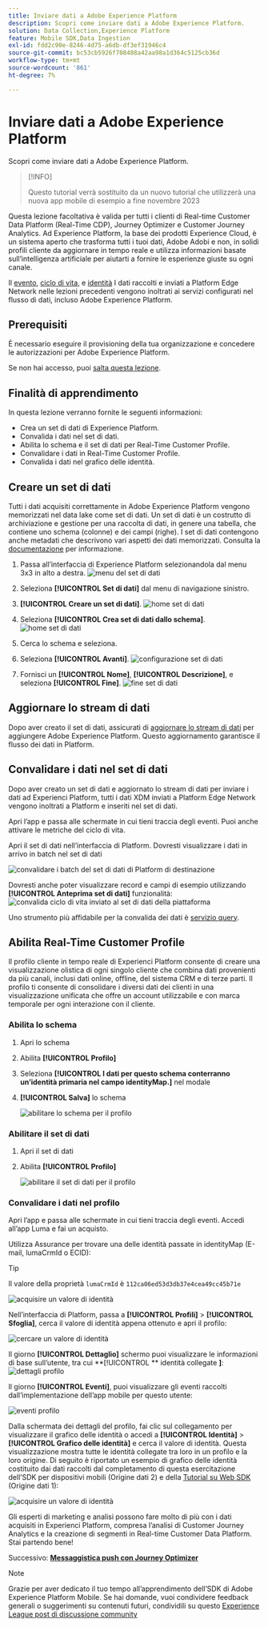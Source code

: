 ```yaml
---
title: Inviare dati a Adobe Experience Platform
description: Scopri come inviare dati a Adobe Experience Platform.
solution: Data Collection,Experience Platform
feature: Mobile SDK,Data Ingestion
exl-id: fdd2c90e-8246-4d75-a6db-df3ef31946c4
source-git-commit: bc53cb5926f708408a42aa98a1d364c5125cb36d
workflow-type: tm+mt
source-wordcount: '861'
ht-degree: 7%

---
```


# Inviare dati a Adobe Experience Platform

Scopri come inviare dati a Adobe Experience Platform.

>[!INFO]
>
> Questo tutorial verrà sostituito da un nuovo tutorial che utilizzerà una nuova app mobile di esempio a fine novembre 2023

Questa lezione facoltativa è valida per tutti i clienti di Real-time Customer Data Platform (Real-Time CDP), Journey Optimizer e Customer Journey Analytics. Ad Experience Platform, la base dei prodotti Experience Cloud, è un sistema aperto che trasforma tutti i tuoi dati, Adobe Adobi e non, in solidi profili cliente da aggiornare in tempo reale e utilizza informazioni basate sull’intelligenza artificiale per aiutarti a fornire le esperienze giuste su ogni canale.

Il [evento](events.md), [ciclo di vita](lifecycle-data.md), e [identità](identity.md) I dati raccolti e inviati a Platform Edge Network nelle lezioni precedenti vengono inoltrati ai servizi configurati nel flusso di dati, incluso Adobe Experience Platform.


## Prerequisiti

È necessario eseguire il provisioning della tua organizzazione e concedere le autorizzazioni per Adobe Experience Platform.

Se non hai accesso, puoi [salta questa lezione](install-sdks.md).

## Finalità di apprendimento

In questa lezione verranno fornite le seguenti informazioni:

* Crea un set di dati di Experience Platform.
* Convalida i dati nel set di dati.
* Abilita lo schema e il set di dati per Real-Time Customer Profile.
* Convalidare i dati in Real-Time Customer Profile.
* Convalida i dati nel grafico delle identità.


## Creare un set di dati

Tutti i dati acquisiti correttamente in Adobe Experience Platform vengono memorizzati nel data lake come set di dati. Un set di dati è un costrutto di archiviazione e gestione per una raccolta di dati, in genere una tabella, che contiene uno schema (colonne) e dei campi (righe). I set di dati contengono anche metadati che descrivono vari aspetti dei dati memorizzati. Consulta la [documentazione](https://experienceleague.adobe.com/docs/experience-platform/catalog/datasets/overview.html?lang=it) per informazione.

1. Passa all’interfaccia di Experience Platform selezionandola dal menu 3x3 in alto a destra.
   ![menu del set di dati](assets/mobile-dataset-menu.png)

1. Seleziona **[!UICONTROL Set di dati]** dal menu di navigazione sinistro.

1. **[!UICONTROL Creare un set di dati]**.
   ![home set di dati](assets/mobile-dataset-home.png)

1. Seleziona **[!UICONTROL Crea set di dati dallo schema]**.
   ![home set di dati](assets/mobile-dataset-create.png)

1. Cerca lo schema e seleziona.

1. Seleziona **[!UICONTROL Avanti]**.
   ![configurazione set di dati](assets/mobile-dataset-configure.png)

1. Fornisci un **[!UICONTROL Nome]**, **[!UICONTROL Descrizione]**, e seleziona **[!UICONTROL Fine]**.
   ![fine set di dati](assets/mobile-dataset-finish.png)

## Aggiornare lo stream di dati

Dopo aver creato il set di dati, assicurati di [aggiornare lo stream di dati](create-datastream.md) per aggiungere Adobe Experience Platform. Questo aggiornamento garantisce il flusso dei dati in Platform.

## Convalidare i dati nel set di dati

Dopo aver creato un set di dati e aggiornato lo stream di dati per inviare i dati ad Experienci Platform, tutti i dati XDM inviati a Platform Edge Network vengono inoltrati a Platform e inseriti nel set di dati.

Apri l’app e passa alle schermate in cui tieni traccia degli eventi. Puoi anche attivare le metriche del ciclo di vita.

Apri il set di dati nell’interfaccia di Platform. Dovresti visualizzare i dati in arrivo in batch nel set di dati

![convalidare i batch del set di dati di Platform di destinazione](assets/mobile-platform-dataset-batches.png)

Dovresti anche poter visualizzare record e campi di esempio utilizzando **[!UICONTROL Anteprima set di dati]** funzionalità:
![convalida ciclo di vita inviato al set di dati della piattaforma](assets/mobile-lifecycle-platform-dataset.png)

Uno strumento più affidabile per la convalida dei dati è [servizio query](https://experienceleague.adobe.com/docs/platform-learn/tutorials/queries/explore-data.html?lang=it).

## Abilita Real-Time Customer Profile

Il profilo cliente in tempo reale di Experienci Platform consente di creare una visualizzazione olistica di ogni singolo cliente che combina dati provenienti da più canali, inclusi dati online, offline, del sistema CRM e di terze parti. Il profilo ti consente di consolidare i diversi dati dei clienti in una visualizzazione unificata che offre un account utilizzabile e con marca temporale per ogni interazione con il cliente.

### Abilita lo schema

1. Apri lo schema
1. Abilita **[!UICONTROL Profilo]**
1. Seleziona **[!UICONTROL I dati per questo schema conterranno un’identità primaria nel campo identityMap.]** nel modale
1. **[!UICONTROL Salva]** lo schema

   ![abilitare lo schema per il profilo](assets/mobile-platform-profile-schema.png)

### Abilitare il set di dati

1. Apri il set di dati
1. Abilita **[!UICONTROL Profilo]**

   ![abilitare il set di dati per il profilo](assets/mobile-platform-profile-dataset.png)

### Convalidare i dati nel profilo

Apri l’app e passa alle schermate in cui tieni traccia degli eventi. Accedi all’app Luma e fai un acquisto.

Utilizza Assurance per trovare una delle identità passate in identityMap (E-mail, lumaCrmId o ECID):

>[!TIP]
>
>   Il valore della proprietà `lumaCrmId` è `112ca06ed53d3db37e4cea49cc45b71e`


![acquisire un valore di identità](assets/mobile-platform-identity.png)

Nell’interfaccia di Platform, passa a **[!UICONTROL Profili]** > **[!UICONTROL Sfoglia]**, cerca il valore di identità appena ottenuto e apri il profilo:

![cercare un valore di identità](assets/mobile-platform-profile-lookup.png)

Il giorno **[!UICONTROL Dettaglio]** schermo puoi visualizzare le informazioni di base sull’utente, tra cui **[!UICONTROL ** identità collegate **]**:
![dettagli profilo](assets/mobile-platform-profile-details.png)

Il giorno **[!UICONTROL Eventi]**, puoi visualizzare gli eventi raccolti dall’implementazione dell’app mobile per questo utente:

![eventi profilo](assets/mobile-platform-profile-events.png)


Dalla schermata dei dettagli del profilo, fai clic sul collegamento per visualizzare il grafico delle identità o accedi a **[!UICONTROL Identità]** > **[!UICONTROL Grafico delle identità]** e cerca il valore di identità. Questa visualizzazione mostra tutte le identità collegate tra loro in un profilo e la loro origine. Di seguito è riportato un esempio di grafico delle identità costituito dai dati raccolti dal completamento di questa esercitazione dell’SDK per dispositivi mobili (Origine dati 2) e della [Tutorial su Web SDK](https://experienceleague.adobe.com/docs/platform-learn/implement-web-sdk/overview.html?lang=it) (Origine dati 1):

![acquisire un valore di identità](assets/mobile-platform-profile-identitygraph.png)

Gli esperti di marketing e analisi possono fare molto di più con i dati acquisiti in Experienci Platform, compresa l’analisi di Customer Journey Analytics e la creazione di segmenti in Real-time Customer Data Platform. Stai partendo bene!

Successivo: **[Messaggistica push con Journey Optimizer](journey-optimizer-push.md)**

>[!NOTE]
>
>Grazie per aver dedicato il tuo tempo all’apprendimento dell’SDK di Adobe Experience Platform Mobile. Se hai domande, vuoi condividere feedback generali o suggerimenti su contenuti futuri, condividili su questo [Experience League post di discussione community](https://experienceleaguecommunities.adobe.com/t5/adobe-experience-platform-data/tutorial-discussion-implement-adobe-experience-cloud-in-mobile/td-p/443796)

